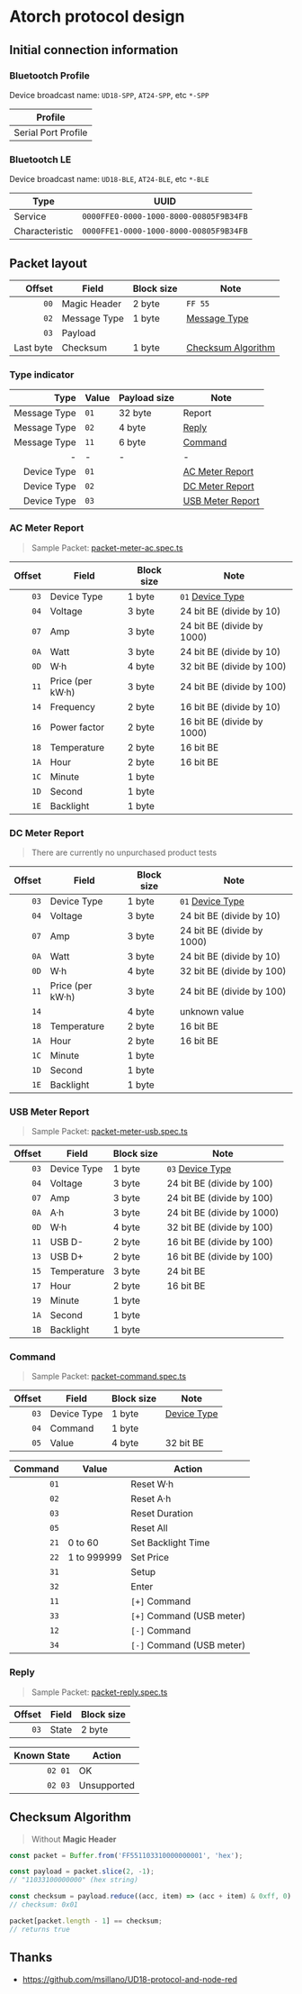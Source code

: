 ﻿# Atorch protocol design

## Initial connection information

### Bluetootch Profile

Device broadcast name: `UD18-SPP`, `AT24-SPP`, etc `*-SPP`

| Profile             |
| ------------------- |
| Serial Port Profile |

### Bluetootch LE

Device broadcast name: `UD18-BLE`, `AT24-BLE`, etc `*-BLE`

| Type           | UUID                                   |
| -------------- | -------------------------------------- |
| Service        | `0000FFE0-0000-1000-8000-00805F9B34FB` |
| Characteristic | `0000FFE1-0000-1000-8000-00805F9B34FB` |

## Packet layout

|    Offset | Field        | Block size | Note                                      |
| --------: | ------------ | ---------- | ----------------------------------------- |
|      `00` | Magic Header | 2 byte     | `FF 55`                                   |
|      `02` | Message Type | 1 byte     | [Message Type](#type-indicator)           |
|      `03` | Payload      |            |                                           |
| Last byte | Checksum     | 1 byte     | [Checksum Algorithm](#checksum-algorithm) |

### Type indicator

|         Type | Value | Payload size | Note                                  |
| -----------: | ----- | ------------ | ------------------------------------- |
| Message Type | `01`  | 32 byte      | Report                                |
| Message Type | `02`  | 4 byte       | [Reply](#reply)                       |
| Message Type | `11`  | 6 byte       | [Command](#command)                   |
|            - | -     | -            | -                                     |
|  Device Type | `01`  |              | [AC Meter Report](#ac-meter-report)   |
|  Device Type | `02`  |              | [DC Meter Report](#dc-meter-report)   |
|  Device Type | `03`  |              | [USB Meter Report](#usb-meter-report) |

### AC Meter Report

> Sample Packet:
> [packet-meter-ac.spec.ts](../src/service/atorch-packet/packet-meter-ac.spec.ts)

| Offset | Field            | Block size | Note                                |
| -----: | ---------------- | ---------- | ----------------------------------- |
|   `03` | Device Type      | 1 byte     | `01` [Device Type](#type-indicator) |
|   `04` | Voltage          | 3 byte     | 24 bit BE (divide by 10)            |
|   `07` | Amp              | 3 byte     | 24 bit BE (divide by 1000)          |
|   `0A` | Watt             | 3 byte     | 24 bit BE (divide by 10)            |
|   `0D` | W·h              | 4 byte     | 32 bit BE (divide by 100)           |
|   `11` | Price (per kW·h) | 3 byte     | 24 bit BE (divide by 100)           |
|   `14` | Frequency        | 2 byte     | 16 bit BE (divide by 10)            |
|   `16` | Power factor     | 2 byte     | 16 bit BE (divide by 1000)          |
|   `18` | Temperature      | 2 byte     | 16 bit BE                           |
|   `1A` | Hour             | 2 byte     | 16 bit BE                           |
|   `1C` | Minute           | 1 byte     |                                     |
|   `1D` | Second           | 1 byte     |                                     |
|   `1E` | Backlight        | 1 byte     |                                     |

### DC Meter Report

> There are currently no unpurchased product tests

| Offset | Field            | Block size | Note                                |
| -----: | ---------------- | ---------- | ----------------------------------- |
|   `03` | Device Type      | 1 byte     | `01` [Device Type](#type-indicator) |
|   `04` | Voltage          | 3 byte     | 24 bit BE (divide by 10)            |
|   `07` | Amp              | 3 byte     | 24 bit BE (divide by 1000)          |
|   `0A` | Watt             | 3 byte     | 24 bit BE (divide by 10)            |
|   `0D` | W·h              | 4 byte     | 32 bit BE (divide by 100)           |
|   `11` | Price (per kW·h) | 3 byte     | 24 bit BE (divide by 100)           |
|   `14` |                  | 4 byte     | unknown value                       |
|   `18` | Temperature      | 2 byte     | 16 bit BE                           |
|   `1A` | Hour             | 2 byte     | 16 bit BE                           |
|   `1C` | Minute           | 1 byte     |                                     |
|   `1D` | Second           | 1 byte     |                                     |
|   `1E` | Backlight        | 1 byte     |                                     |

### USB Meter Report

> Sample Packet:
> [packet-meter-usb.spec.ts](../src/service/atorch-packet/packet-meter-usb.spec.ts)

| Offset | Field       | Block size | Note                                |
| -----: | ----------- | ---------- | ----------------------------------- |
|   `03` | Device Type | 1 byte     | `03` [Device Type](#type-indicator) |
|   `04` | Voltage     | 3 byte     | 24 bit BE (divide by 100)           |
|   `07` | Amp         | 3 byte     | 24 bit BE (divide by 100)           |
|   `0A` | A·h         | 3 byte     | 24 bit BE (divide by 1000)          |
|   `0D` | W·h         | 4 byte     | 32 bit BE (divide by 100)           |
|   `11` | USB D-      | 2 byte     | 16 bit BE (divide by 100)           |
|   `13` | USB D+      | 2 byte     | 16 bit BE (divide by 100)           |
|   `15` | Temperature | 3 byte     | 24 bit BE                           |
|   `17` | Hour        | 2 byte     | 16 bit BE                           |
|   `19` | Minute      | 1 byte     |                                     |
|   `1A` | Second      | 1 byte     |                                     |
|   `1B` | Backlight   | 1 byte     |                                     |

### Command

> Sample Packet:
> [packet-command.spec.ts](../src/service/atorch-packet/packet-command.spec.ts)

| Offset | Field       | Block size | Note                           |
| -----: | ----------- | ---------- | ------------------------------ |
|   `03` | Device Type | 1 byte     | [Device Type](#type-indicator) |
|   `04` | Command     | 1 byte     |                                |
|   `05` | Value       | 4 byte     | 32 bit BE                      |

| Command | Value       | Action                    |
| ------: | ----------- | ------------------------- |
|    `01` |             | Reset W·h                 |
|    `02` |             | Reset A·h                 |
|    `03` |             | Reset Duration            |
|    `05` |             | Reset All                 |
|    `21` | 0 to 60     | Set Backlight Time        |
|    `22` | 1 to 999999 | Set Price                 |
|    `31` |             | Setup                     |
|    `32` |             | Enter                     |
|    `11` |             | `[+]` Command             |
|    `33` |             | `[+]` Command (USB meter) |
|    `12` |             | `[-]` Command             |
|    `34` |             | `[-]` Command (USB meter) |

### Reply

> Sample Packet:
> [packet-reply.spec.ts](../src/service/atorch-packet/packet-reply.spec.ts)

| Offset | Field | Block size |
| -----: | ----- | ---------- |
|   `03` | State | 2 byte     |

| Known State | Action      |
| ----------: | ----------- |
|     `02 01` | OK          |
|     `02 03` | Unsupported |

## Checksum Algorithm

> Without **Magic Header**

```javascript
const packet = Buffer.from('FF551103310000000001', 'hex');

const payload = packet.slice(2, -1);
// "11033100000000" (hex string)

const checksum = payload.reduce((acc, item) => (acc + item) & 0xff, 0) ^ 0x44;
// checksum: 0x01

packet[packet.length - 1] == checksum;
// returns true
```

## Thanks

- <https://github.com/msillano/UD18-protocol-and-node-red>
